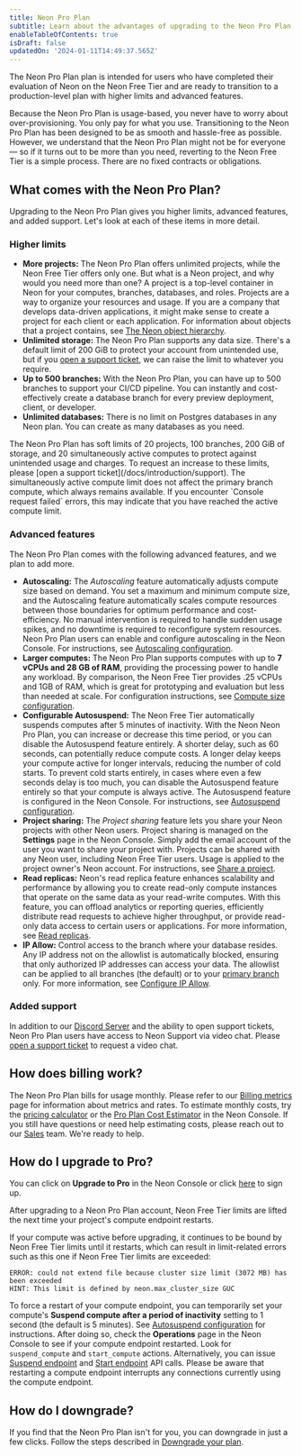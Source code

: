 ```yaml
---
title: Neon Pro Plan
subtitle: Learn about the advantages of upgrading to the Neon Pro Plan
enableTableOfContents: true
isDraft: false
updatedOn: '2024-01-11T14:49:37.565Z'
---
```


The Neon Pro Plan plan is intended for users who have completed their evaluation of Neon on the Neon Free Tier and are ready to transition to a production-level plan with higher limits and advanced features.

Because the Neon Pro Plan is usage-based, you never have to worry about over-provisioning. You only pay for what you use. Transitioning to the Neon Pro Plan has been designed to be as smooth and hassle-free as possible. However, we understand that the Neon Pro Plan might not be for everyone &mdash; so if it turns out to be more than you need, reverting to the Neon Free Tier is a simple process. There are no fixed contracts or obligations.

## What comes with the Neon Pro Plan?

Upgrading to the Neon Pro Plan gives you higher limits, advanced features, and added support. Let's look at each of these items in more detail.

### Higher limits

- **More projects:** The Neon Pro Plan offers unlimited projects, while the Neon Free Tier offers only one. But what is a Neon project, and why would you need more than one? A project is a top-level container in Neon for your computes, branches, databases, and roles. Projects are a way to organize your resources and usage. If you are a company that develops data-driven applications, it might make sense to create a project for each client or each application. For information about objects that a project contains, see [The Neon object hierarchy](/docs/manage/overview).
- **Unlimited storage:** The Neon Pro Plan supports any data size. There's a default limit of 200 GiB to protect your account from unintended use, but if you [open a support ticket](/docs/introduction/support), we can raise the limit to whatever you require.
- **Up to 500 branches:** With the Neon Pro Plan, you can have up to 500 branches to support your CI/CD pipeline. You can instantly and cost-effectively create a database branch for every preview deployment, client, or developer.
- **Unlimited databases:** There is no limit on Postgres databases in any Neon plan. You can create as many databases as you need.

<Admonition type="note">
The Neon Pro Plan has soft limits of 20 projects, 100 branches, 200 GiB of storage, and 20 simultaneously active computes to protect against unintended usage and charges. To request an increase to these limits, please [open a support ticket](/docs/introduction/support). The simultaneously active compute limit does not affect the primary branch compute, which always remains available. If you encounter `Console request failed` errors, this may indicate that you have reached the active compute limit.
</Admonition>

### Advanced features

The Neon Pro Plan comes with the following advanced features, and we plan to add more.

- **Autoscaling:** The _Autoscaling_ feature automatically adjusts compute size based on demand. You set a maximum and minimum compute size, and the Autoscaling feature automatically scales compute resources between those boundaries for optimum performance and cost-efficiency. No manual intervention is required to handle sudden usage spikes, and no downtime is required to reconfigure system resources. Neon Pro Plan users can enable and configure autoscaling in the Neon Console. For instructions, see [Autoscaling configuration](/docs/manage/endpoints#compute-size-and-autoscaling-configuration).
- **Larger computes:** The Neon Pro Plan supports computes with up to **7 vCPUs and 28 GB of RAM**, providing the processing power  to handle any workload. By comparison, the Neon Free Tier provides .25 vCPUs and 1GB of RAM, which is great for prototyping and evaluation but less than needed at scale. For configuration instructions, see [Compute size configuration](/docs/manage/endpoints#compute-size-and-autoscaling-configuration).
- **Configurable Autosuspend:** The Neon Free Tier automatically suspends computes after 5 minutes of inactivity. With the Neon Neon Pro Plan, you can increase or decrease this time period, or you can disable the Autosuspend feature entirely. A shorter delay, such as 60 seconds, can potentially reduce compute costs. A longer delay keeps your compute active for longer intervals, reducing the number of cold starts. To prevent cold starts entirely, in cases where even a few seconds delay is too much, you can disable the Autosuspend feature entirely so that your compute is always active. The Autosuspend feature is configured in the Neon Console. For instructions, see [Autosuspend configuration](/docs/manage/endpoints#auto-suspend-configuration).
- **Project sharing:** The _Project sharing_ feature lets you share your Neon projects with other Neon users. Project sharing is managed on the **Settings** page in the Neon Console. Simply add the email account of the user you want to share your project with. Projects can be shared with any Neon user, including Neon Free Tier users. Usage is applied to the project owner's Neon account. For instructions, see [Share a project](/docs/manage/projects#share-a-project).
- **Read replicas:** Neon's read replica feature enhances scalability and performance by allowing you to create read-only compute instances that operate on the same data as your read-write computes. With this feature, you can offload analytics or reporting queries, efficiently distribute read requests to achieve higher throughput, or provide read-only data access to certain users or applications. For more information, see [Read replicas](/docs/introduction/read-replicas).
- **IP Allow:** Control access to the branch where your database resides. Any IP address not on the allowlist is automatically blocked, ensuring that only authorized IP addresses can access your data. The allowlist can be applied to all branches (the default) or to your [primary branch](#primary-branch) only. For more information, see [Configure IP Allow](/docs/manage/projects#configure-ip-allow).

### Added support

In addition to our [Discord Server](https://discord.com/invite/92vNTzKDGp) and the ability to open support tickets, Neon Pro Plan users have access to Neon Support via video chat. Please [open a support ticket](/docs/introduction/support) to request a video chat.

## How does billing work?

The Neon Pro Plan bills for usage monthly. Please refer to our [Billing metrics](/docs/introduction/billing) page for information about metrics and rates. To estimate monthly costs, try the [pricing calculator](/calculator) or the [Pro Plan Cost Estimator](/docs/introduction/billing#pro-plan-cost-estimator) in the Neon Console. If you still have questions or need help estimating costs, please reach out to our [Sales](/contact-sales) team. We're ready to help.

## How do I upgrade to Pro?

You can click on **Upgrade to Pro** in the Neon Console or click [here](https://console.neon.tech/app/projects?show_enroll_to_pro=true) to sign up.

After upgrading to a Neon Pro Plan account, Neon Free Tier limits are lifted the next time your project's compute endpoint restarts.

<Admonition type="note">
If your compute was active before upgrading, it continues to be bound by Neon Free Tier limits until it restarts, which can result in limit-related errors such as this one if Neon Free Tier limits are exceeded:

```text
ERROR: could not extend file because cluster size limit (3072 MB) has been exceeded
HINT: This limit is defined by neon.max_cluster_size GUC
```

To force a restart of your compute endpoint, you can temporarily set your compute's **Suspend compute after a period of inactivity** setting to 1 second (the default is 5 minutes). See [Autosuspend configuration](/docs/manage/endpoints#auto-suspend-configuration) for instructions. After doing so, check the **Operations** page in the Neon Console to see if your compute endpoint restarted. Look for `suspend_compute` and `start_compute` actions. Alternatively, you can issue [Suspend endpoint](https://api-docs.neon.tech/reference/suspendprojectendpoint) and [Start endpoint](https://api-docs.neon.tech/reference/startprojectendpoint) API calls. Please be aware that restarting a compute endpoint interrupts any connections currently using the compute endpoint.
</Admonition>

## How do I downgrade?

If you find that the Neon Pro Plan isn't for you, you can downgrade in just a few clicks. Follow the steps described in [Downgrade your plan](/docs/introduction/manage-billing#downgrade-your-plan).
